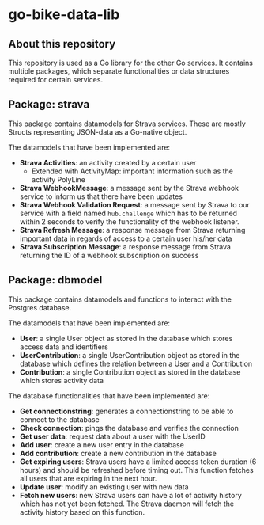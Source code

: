 # go-bike-data-lib 

## About this repository

This repository is used as a Go library for the other Go services. It contains multiple packages, which separate functionalities or data structures required for certain services.

## Package: strava

This package contains datamodels for Strava services. These are mostly Structs representing JSON-data as a Go-native object.

The datamodels that have been implemented are:

- **Strava Activities**: an activity created by a certain user
  - Extended with ActivityMap: important information such as the activity PolyLine
- **Strava WebhookMessage**: a message sent by the Strava webhook service to inform us that there have been updates
- **Strava Webhook Validation Request**: a message sent by Strava to our service with a field named `hub.challenge` which has to be returned within 2 seconds to verify the functionality of the webhook listener.
- **Strava Refresh Message**: a response message from Strava returning important data in regards of access to a certain user his/her data
- **Strava Subscription Message**: a response message from Strava returning the ID of a webhook subscription on success

## Package: dbmodel

This package contains datamodels and functions to interact with the Postgres database.

The datamodels that have been implemented are:

- **User**: a single User object as stored in the database which stores access data and identifiers
- **UserContribution**: a single UserContribution object as stored in the database which defines the relation between a User and a Contribution
- **Contribution**: a single Contribution object as stored in the database which stores activity data

The database functionalities that have been implemented are:

- **Get connectionstring**: generates a connectionstring to be able to connect to the database
- **Check connection**: pings the database and verifies the connection
- **Get user data**: request data about a user with the UserID
- **Add user**: create a new user entry in the database
- **Add contribution**: create a new contribution in the database
- **Get expiring users**: Strava users have a limited access token duration (6 hours) and should be refreshed before timing out. This function fetches all users that are expiring in the next hour.
- **Update user**: modify an existing user with new data
- **Fetch new users**: new Strava users can have a lot of activity history which has not yet been fetched. The Strava daemon will fetch the activity history based on this function.
